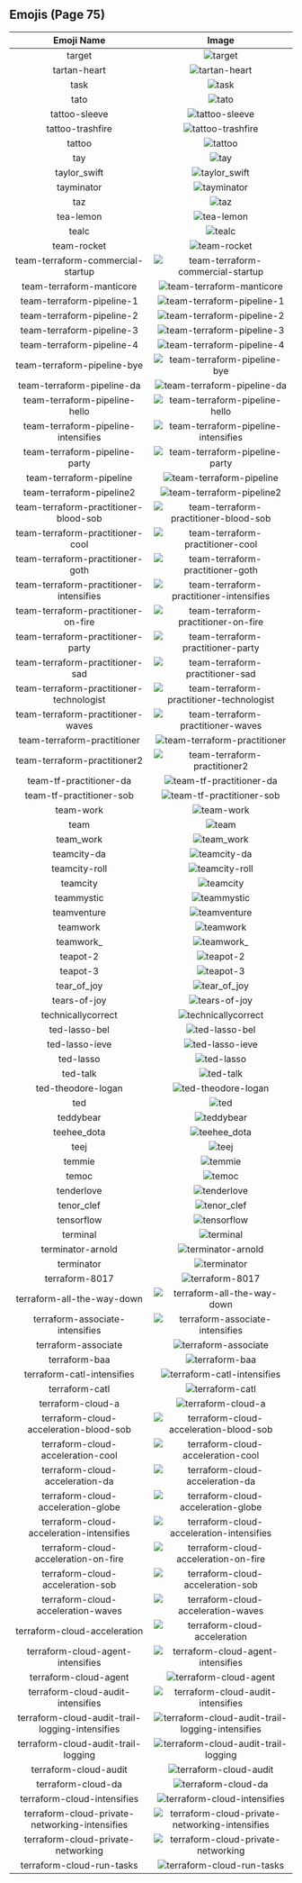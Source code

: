
  ## Emojis (Page 75)
  |Emoji Name|Image|
  | :-: | :-: |
  |target| ![target](/output/target.jpg)|
  |tartan-heart| ![tartan-heart](/output/tartan-heart.png)|
  |task| ![task](/output/task.png)|
  |tato| ![tato](/output/tato.jpg)|
  |tattoo-sleeve| ![tattoo-sleeve](/output/tattoo-sleeve.png)|
  |tattoo-trashfire| ![tattoo-trashfire](/output/tattoo-trashfire.png)|
  |tattoo| ![tattoo](/output/tattoo.png)|
  |tay| ![tay](/output/tay.jpg)|
  |taylor_swift| ![taylor_swift](/output/taylor_swift.png)|
  |tayminator| ![tayminator](/output/tayminator.png)|
  |taz| ![taz](/output/taz.png)|
  |tea-lemon| ![tea-lemon](/output/tea-lemon.jpg)|
  |tealc| ![tealc](/output/tealc.png)|
  |team-rocket| ![team-rocket](/output/team-rocket.gif)|
  |team-terraform-commercial-startup| ![team-terraform-commercial-startup](/output/team-terraform-commercial-startup.png)|
  |team-terraform-manticore| ![team-terraform-manticore](/output/team-terraform-manticore.png)|
  |team-terraform-pipeline-1| ![team-terraform-pipeline-1](/output/team-terraform-pipeline-1.png)|
  |team-terraform-pipeline-2| ![team-terraform-pipeline-2](/output/team-terraform-pipeline-2.png)|
  |team-terraform-pipeline-3| ![team-terraform-pipeline-3](/output/team-terraform-pipeline-3.png)|
  |team-terraform-pipeline-4| ![team-terraform-pipeline-4](/output/team-terraform-pipeline-4.png)|
  |team-terraform-pipeline-bye| ![team-terraform-pipeline-bye](/output/team-terraform-pipeline-bye.gif)|
  |team-terraform-pipeline-da| ![team-terraform-pipeline-da](/output/team-terraform-pipeline-da.png)|
  |team-terraform-pipeline-hello| ![team-terraform-pipeline-hello](/output/team-terraform-pipeline-hello.gif)|
  |team-terraform-pipeline-intensifies| ![team-terraform-pipeline-intensifies](/output/team-terraform-pipeline-intensifies.gif)|
  |team-terraform-pipeline-party| ![team-terraform-pipeline-party](/output/team-terraform-pipeline-party.gif)|
  |team-terraform-pipeline| ![team-terraform-pipeline](/output/team-terraform-pipeline.png)|
  |team-terraform-pipeline2| ![team-terraform-pipeline2](/output/team-terraform-pipeline2.gif)|
  |team-terraform-practitioner-blood-sob| ![team-terraform-practitioner-blood-sob](/output/team-terraform-practitioner-blood-sob.png)|
  |team-terraform-practitioner-cool| ![team-terraform-practitioner-cool](/output/team-terraform-practitioner-cool.gif)|
  |team-terraform-practitioner-goth| ![team-terraform-practitioner-goth](/output/team-terraform-practitioner-goth.gif)|
  |team-terraform-practitioner-intensifies| ![team-terraform-practitioner-intensifies](/output/team-terraform-practitioner-intensifies.gif)|
  |team-terraform-practitioner-on-fire| ![team-terraform-practitioner-on-fire](/output/team-terraform-practitioner-on-fire.gif)|
  |team-terraform-practitioner-party| ![team-terraform-practitioner-party](/output/team-terraform-practitioner-party.gif)|
  |team-terraform-practitioner-sad| ![team-terraform-practitioner-sad](/output/team-terraform-practitioner-sad.png)|
  |team-terraform-practitioner-technologist| ![team-terraform-practitioner-technologist](/output/team-terraform-practitioner-technologist.png)|
  |team-terraform-practitioner-waves| ![team-terraform-practitioner-waves](/output/team-terraform-practitioner-waves.gif)|
  |team-terraform-practitioner| ![team-terraform-practitioner](/output/team-terraform-practitioner.gif)|
  |team-terraform-practitioner2| ![team-terraform-practitioner2](/output/team-terraform-practitioner2.png)|
  |team-tf-practitioner-da| ![team-tf-practitioner-da](/output/team-tf-practitioner-da.png)|
  |team-tf-practitioner-sob| ![team-tf-practitioner-sob](/output/team-tf-practitioner-sob.png)|
  |team-work| ![team-work](/output/team-work.png)|
  |team| ![team](/output/team.gif)|
  |team_work| ![team_work](/output/team_work.gif)|
  |teamcity-da| ![teamcity-da](/output/teamcity-da.png)|
  |teamcity-roll| ![teamcity-roll](/output/teamcity-roll.gif)|
  |teamcity| ![teamcity](/output/teamcity.png)|
  |teammystic| ![teammystic](/output/teammystic.gif)|
  |teamventure| ![teamventure](/output/teamventure.gif)|
  |teamwork| ![teamwork](/output/teamwork.jpg)|
  |teamwork_| ![teamwork_](/output/teamwork_.gif)|
  |teapot-2| ![teapot-2](/output/teapot-2.png)|
  |teapot-3| ![teapot-3](/output/teapot-3.jpg)|
  |tear_of_joy| ![tear_of_joy](/output/tear_of_joy.png)|
  |tears-of-joy| ![tears-of-joy](/output/tears-of-joy.png)|
  |technicallycorrect| ![technicallycorrect](/output/technicallycorrect.png)|
  |ted-lasso-bel| ![ted-lasso-bel](/output/ted-lasso-bel.png)|
  |ted-lasso-ieve| ![ted-lasso-ieve](/output/ted-lasso-ieve.png)|
  |ted-lasso| ![ted-lasso](/output/ted-lasso.png)|
  |ted-talk| ![ted-talk](/output/ted-talk.jpg)|
  |ted-theodore-logan| ![ted-theodore-logan](/output/ted-theodore-logan.png)|
  |ted| ![ted](/output/ted.png)|
  |teddybear| ![teddybear](/output/teddybear.jpg)|
  |teehee_dota| ![teehee_dota](/output/teehee_dota.gif)|
  |teej| ![teej](/output/teej.png)|
  |temmie| ![temmie](/output/temmie.png)|
  |temoc| ![temoc](/output/temoc.png)|
  |tenderlove| ![tenderlove](/output/tenderlove.jpg)|
  |tenor_clef| ![tenor_clef](/output/tenor_clef.png)|
  |tensorflow| ![tensorflow](/output/tensorflow.png)|
  |terminal| ![terminal](/output/terminal.png)|
  |terminator-arnold| ![terminator-arnold](/output/terminator-arnold.png)|
  |terminator| ![terminator](/output/terminator.png)|
  |terraform-8017| ![terraform-8017](/output/terraform-8017.png)|
  |terraform-all-the-way-down| ![terraform-all-the-way-down](/output/terraform-all-the-way-down.gif)|
  |terraform-associate-intensifies| ![terraform-associate-intensifies](/output/terraform-associate-intensifies.gif)|
  |terraform-associate| ![terraform-associate](/output/terraform-associate.png)|
  |terraform-baa| ![terraform-baa](/output/terraform-baa.png)|
  |terraform-catl-intensifies| ![terraform-catl-intensifies](/output/terraform-catl-intensifies.gif)|
  |terraform-catl| ![terraform-catl](/output/terraform-catl.gif)|
  |terraform-cloud-a| ![terraform-cloud-a](/output/terraform-cloud-a.png)|
  |terraform-cloud-acceleration-blood-sob| ![terraform-cloud-acceleration-blood-sob](/output/terraform-cloud-acceleration-blood-sob.png)|
  |terraform-cloud-acceleration-cool| ![terraform-cloud-acceleration-cool](/output/terraform-cloud-acceleration-cool.png)|
  |terraform-cloud-acceleration-da| ![terraform-cloud-acceleration-da](/output/terraform-cloud-acceleration-da.png)|
  |terraform-cloud-acceleration-globe| ![terraform-cloud-acceleration-globe](/output/terraform-cloud-acceleration-globe.gif)|
  |terraform-cloud-acceleration-intensifies| ![terraform-cloud-acceleration-intensifies](/output/terraform-cloud-acceleration-intensifies.gif)|
  |terraform-cloud-acceleration-on-fire| ![terraform-cloud-acceleration-on-fire](/output/terraform-cloud-acceleration-on-fire.gif)|
  |terraform-cloud-acceleration-sob| ![terraform-cloud-acceleration-sob](/output/terraform-cloud-acceleration-sob.png)|
  |terraform-cloud-acceleration-waves| ![terraform-cloud-acceleration-waves](/output/terraform-cloud-acceleration-waves.gif)|
  |terraform-cloud-acceleration| ![terraform-cloud-acceleration](/output/terraform-cloud-acceleration.png)|
  |terraform-cloud-agent-intensifies| ![terraform-cloud-agent-intensifies](/output/terraform-cloud-agent-intensifies.gif)|
  |terraform-cloud-agent| ![terraform-cloud-agent](/output/terraform-cloud-agent.png)|
  |terraform-cloud-audit-intensifies| ![terraform-cloud-audit-intensifies](/output/terraform-cloud-audit-intensifies.gif)|
  |terraform-cloud-audit-trail-logging-intensifies| ![terraform-cloud-audit-trail-logging-intensifies](/output/terraform-cloud-audit-trail-logging-intensifies.gif)|
  |terraform-cloud-audit-trail-logging| ![terraform-cloud-audit-trail-logging](/output/terraform-cloud-audit-trail-logging.gif)|
  |terraform-cloud-audit| ![terraform-cloud-audit](/output/terraform-cloud-audit.png)|
  |terraform-cloud-da| ![terraform-cloud-da](/output/terraform-cloud-da.png)|
  |terraform-cloud-intensifies| ![terraform-cloud-intensifies](/output/terraform-cloud-intensifies.gif)|
  |terraform-cloud-private-networking-intensifies| ![terraform-cloud-private-networking-intensifies](/output/terraform-cloud-private-networking-intensifies.gif)|
  |terraform-cloud-private-networking| ![terraform-cloud-private-networking](/output/terraform-cloud-private-networking.png)|
  |terraform-cloud-run-tasks| ![terraform-cloud-run-tasks](/output/terraform-cloud-run-tasks.gif)|
  